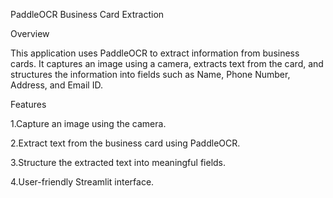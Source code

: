 PaddleOCR Business Card Extraction

Overview

This application uses PaddleOCR to extract information from business cards. It captures an image using a camera, extracts text from the card, and structures the information into fields such as Name, Phone Number, Address, and Email ID.

Features

1.Capture an image using the camera.

2.Extract text from the business card using PaddleOCR.

3.Structure the extracted text into meaningful fields.

4.User-friendly Streamlit interface.
